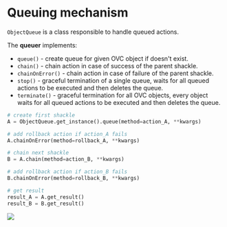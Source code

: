 # Queuing mechanism

`ObjectQueue` is a class responsible to handle queued actions.

The **queuer** implements:
* `queue()` - create queue for given OVC object if doesn't exist.
* `chain()` - chain action in case of success of the parent shackle.
* `chainOnError()` - chain action in case of failure of the parent shackle.
* `stop()` - graceful termination of a single queue, waits for all queued actions to be executed and then deletes the queue.
* `terminate()` - graceful termination for all OVC objects, every object waits for all queued actions to be executed and then deletes the queue.

``` py
# create first shackle
A = ObjectQueue.get_instance().queue(method=action_A, **kwargs)

# add rollback action if action_A fails
A.chainOnError(method=rollback_A, **kwargs)

# chain next shackle
B = A.chain(method=action_B, **kwargs)

# add rollback action if action_B fails
B.chainOnError(method=rollback_B, **kwargs)

# get result
result_A = A.get_result()
result_B = B.get_result()
```

![](https://docs.google.com/drawings/d/e/2PACX-1vTdxIg_zzchzgWYBu4u9lnyXnty44Z8s18xW83qoNoktNqk6shZXZYsp90fz-GwWxmnLw99VitjZLAL/pub?w=754&h=1226)